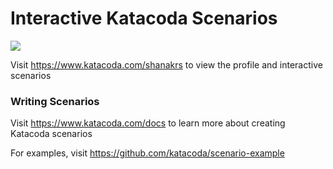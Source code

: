 # Interactive Katacoda Scenarios

[![](http://shields.katacoda.com/katacoda/shanakrs/count.svg)](https://www.katacoda.com/shanakrs "Get your profile on Katacoda.com")

Visit https://www.katacoda.com/shanakrs to view the profile and interactive scenarios

### Writing Scenarios
Visit https://www.katacoda.com/docs to learn more about creating Katacoda scenarios

For examples, visit https://github.com/katacoda/scenario-example

